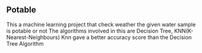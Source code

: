 ## Potable

This a machine learning project that check weather the given water sample is potable or not
The algorithms involved in this are Decision Tree, KNN(K-Nearest-Neighbours)
Knn gave a better accuracy score than the Decision Tree Algorithm
